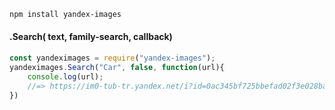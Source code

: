```bash
npm install yandex-images
```

#### .Search( text, family-search, callback)
```javascript
const yandeximages = require("yandex-images");
yandeximages.Search("Car", false, function(url){
    console.log(url);
    //=> https://im0-tub-tr.yandex.net/i?id=0ac345bf725bbefad02f3e028bab589d&n=13
})
```